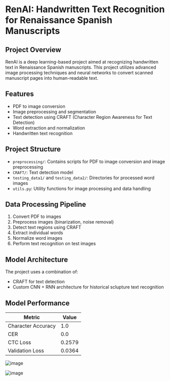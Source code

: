 # RenAI: Handwritten Text Recognition for Renaissance Spanish Manuscripts

## Project Overview

RenAI is a deep learning-based project aimed at recognizing handwritten text in Renaissance Spanish manuscripts. This project utilizes advanced image processing techniques and neural networks to convert scanned manuscript pages into human-readable text.

## Features

- PDF to image conversion
- Image preprocessing and segmentation
- Text detection using CRAFT (Character Region Awareness for Text Detection)
- Word extraction and normalization
- Handwritten text recognition


## Project Structure

- `preprocessing/`: Contains scripts for PDF to image conversion and image preprocessing
- `CRAFT/`: Text detection model
- `testing_data1/` and `testing_data2/`: Directories for processed word images
- `utils.py`: Utility functions for image processing and data handling

## Data Processing Pipeline

1. Convert PDF to images
2. Preprocess images (binarization, noise removal)
3. Detect text regions using CRAFT
4. Extract individual words
5. Normalize word images
6. Perform text recognition on test images

## Model Architecture

The project uses a combination of:

- CRAFT for text detection
- Custom CNN + RNN architecture for historical sclupture text recognition


## Model Performance
| Metric | Value |
|--------|-------|
| Character Accuracy | 1.0 |
| CER | 0.0 |
| CTC Loss | 0.2579 |
| Validation Loss | 0.0364 |

![image](https://github.com/user-attachments/assets/da9c46f0-ed9a-4a61-8fff-262818d3f802)

![image](https://github.com/user-attachments/assets/08abd5ac-4082-4cac-8bd0-7f5332eeb1ae)



